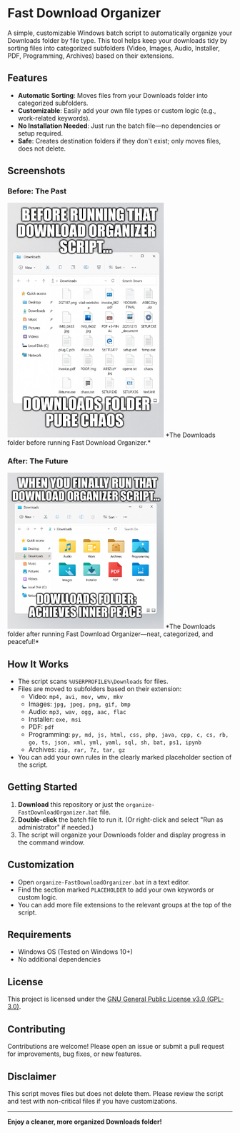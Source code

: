 # Fast Download Organizer

A simple, customizable Windows batch script to automatically organize your Downloads folder by file type. This tool helps keep your downloads tidy by sorting files into categorized subfolders (Video, Images, Audio, Installer, PDF, Programming, Archives) based on their extensions.

## Features
- **Automatic Sorting**: Moves files from your Downloads folder into categorized subfolders.
- **Customizable**: Easily add your own file types or custom logic (e.g., work-related keywords).
- **No Installation Needed**: Just run the batch file—no dependencies or setup required.
- **Safe**: Creates destination folders if they don't exist; only moves files, does not delete.

## Screenshots

### Before: The Past

<img src="the%20past.png" alt="A cluttered Downloads folder before organization." width="350" />
*The Downloads folder before running Fast Download Organizer.*

### After: The Future

<img src="the%20future.png" alt="A perfectly organized Downloads folder with subfolders for Audio, Work, Archives, Programming, Images, Installer, PDF, and Video." width="350" />
*The Downloads folder after running Fast Download Organizer—neat, categorized, and peaceful!*

## How It Works
- The script scans `%USERPROFILE%\Downloads` for files.
- Files are moved to subfolders based on their extension:
  - Video: `mp4, avi, mov, wmv, mkv`
  - Images: `jpg, jpeg, png, gif, bmp`
  - Audio: `mp3, wav, ogg, aac, flac`
  - Installer: `exe, msi`
  - PDF: `pdf`
  - Programming: `py, md, js, html, css, php, java, cpp, c, cs, rb, go, ts, json, xml, yml, yaml, sql, sh, bat, ps1, ipynb`
  - Archives: `zip, rar, 7z, tar, gz`
- You can add your own rules in the clearly marked placeholder section of the script.

## Getting Started
1. **Download** this repository or just the `organize-FastDownloadOrganizer.bat` file.
2. **Double-click** the batch file to run it. (Or right-click and select "Run as administrator" if needed.)
3. The script will organize your Downloads folder and display progress in the command window.

## Customization
- Open `organize-FastDownloadOrganizer.bat` in a text editor.
- Find the section marked `PLACEHOLDER` to add your own keywords or custom logic.
- You can add more file extensions to the relevant groups at the top of the script.

## Requirements
- Windows OS (Tested on Windows 10+)
- No additional dependencies

## License
This project is licensed under the [GNU General Public License v3.0 (GPL-3.0)](LICENSE).

## Contributing
Contributions are welcome! Please open an issue or submit a pull request for improvements, bug fixes, or new features.

## Disclaimer
This script moves files but does not delete them. Please review the script and test with non-critical files if you have customizations.

---

**Enjoy a cleaner, more organized Downloads folder!** 